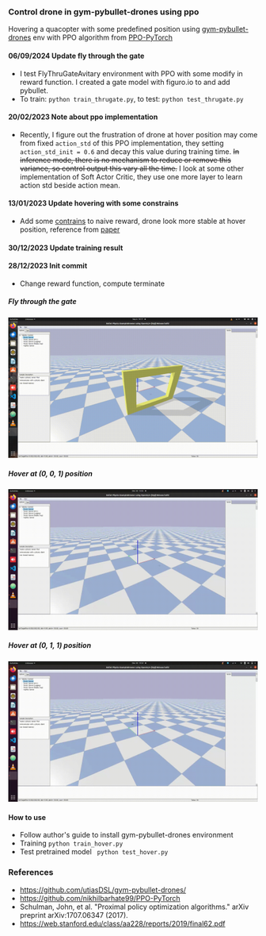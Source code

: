 ### Control drone in gym-pybullet-drones using ppo
Hovering a quacopter with some predefined position using [gym-pybullet-drones](https://github.com/utiasDSL/gym-pybullet-drones/) env with PPO algorithm from [PPO-PyTorch](https://github.com/nikhilbarhate99/PPO-PyTorch)
#### 06/09/2024 Update fly through the gate
* I test FlyThruGateAvitary environment with PPO with some modify in reward function. I created a gate model with figuro.io to and add pybullet.
* To train: `python train_thrugate.py`, to test: `python test_thrugate.py`
#### 20/02/2023 Note about ppo implementation
* Recently, I figure out the frustration of drone at hover position may come from fixed `action_std` of this PPO implementation, they setting `action_std_init = 0.6` and decay this value during training time. ~~In inference mode, there is no mechanism to reduce or remove this variance, so control output this vary all the time.~~ I look at some other implementation of Soft Actor Critic, they use one more layer to learn action std beside action mean.
#### 13/01/2023 Update hovering with some constrains
* Add some [contrains](https://github.com/phuongboi/drone-control-using-reinforcement-learning/blob/da52ed17e0bc1923a1f0eb7d7d2cecdf01aec4f9/gym_pybullet_drones/envs/HoverAviary.py#L88) to naive reward, drone look more stable at hover position, reference from [paper](https://web.stanford.edu/class/aa228/reports/2019/final62.pdf)
#### 30/12/2023 Update training result
#### 28/12/2023 Init commit
* Change reward function, compute terminate
##### Fly through the gate

![alt text](https://github.com/phuongboi/drone-control-using-reinforcement-learning/blob/main/results/fly_gate.gif)

##### Hover at (0, 0, 1) position

![alt text](https://github.com/phuongboi/drone-control-using-reinforcement-learning/blob/main/results/202312301540.gif)
##### Hover at (0, 1, 1) position

![alt text](https://github.com/phuongboi/drone-control-using-reinforcement-learning/blob/main/results/202312301513.gif)

#### How to use
* Follow author's guide to install gym-pybullet-drones environment
* Training `python train_hover.py`
* Test pretrained model ` python test_hover.py`

### References
* https://github.com/utiasDSL/gym-pybullet-drones/
* https://github.com/nikhilbarhate99/PPO-PyTorch
* Schulman, John, et al. "Proximal policy optimization algorithms." arXiv preprint arXiv:1707.06347 (2017).
* https://web.stanford.edu/class/aa228/reports/2019/final62.pdf
